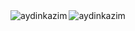 <div>
  <img align="left" src="https://github-readme-stats.vercel.app/api/top-langs?username=aydinkazim&show_icons=true&locale=en&layout=compact" alt="aydinkazim" />
<img align="center" src="https://spotify-github-profile.vercel.app/api/view?uid=je4p1how0jbyca00i7pou4igp&cover_image=true&theme=default" alt="aydinkazim" />
</div>
